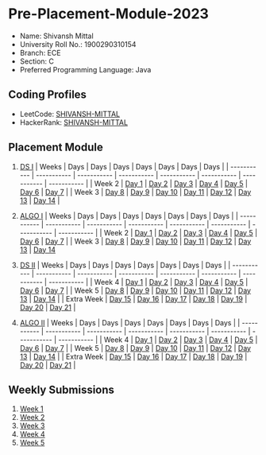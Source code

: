 # Pre-Placement-Module-2023

- Name: Shivansh Mittal
- University Roll No.: 1900290310154
- Branch: ECE
- Section: C
- Preferred Programming Language: Java

## Coding Profiles
- LeetCode: [SHIVANSH-MITTAL](https://leetcode.com/Shiv1249/)
- HackerRank: [SHIVANSH-MITTAL](https://www.hackerrank.com/shivanshmittal2)

## Placement Module
1. [DS I](https://github.com/Shiv1248/Pre-Placement-Module-2023/tree/main/DS%20I)
    | Weeks | Days | Days | Days | Days | Days | Days | Days |
    | ----------- | ----------- | ----------- | ----------- | ----------- | ----------- | ----------- | ----------- | 
    | Week 2 | [Day 1](https://github.com/Shiv1248/Pre-Placement-Module-2023/tree/main/DS%20I/Day%201) | [Day 2](https://github.com/Shiv1248/Pre-Placement-Module-2023/tree/main/DS%20I/Day%202) | [Day 3](https://github.com/Shiv1248/Pre-Placement-Module-2023/tree/main/DS%20I/Day%203) | [Day 4](https://github.com/Shiv1248/Pre-Placement-Module-2023/tree/main/DS%20I/Day%204) | [Day 5](https://github.com/Shiv1248/Pre-Placement-Module-2023/tree/main/DS%20I/Day%205) | [Day 6](https://github.com/Shiv1248/Pre-Placement-Module-2023/tree/main/DS%20I/Day%206) | [Day 7](https://github.com/Shiv1248/Pre-Placement-Module-2023/tree/main/DS%20I/Day%207) |
    | Week 3 | [Day 8](https://github.com/Shiv1248/Pre-Placement-Module-2023/tree/main/DS%20I/Day%208) | [Day 9](https://github.com/Shiv1248/Pre-Placement-Module-2023/tree/main/DS%20I/Day%209) | [Day 10](https://github.com/Shiv1248/Pre-Placement-Module-2023/tree/main/DS%20I/Day%2010) | [Day 11](https://github.com/Shiv1248/Pre-Placement-Module-2023/tree/main/DS%20I/Day%2011) | [Day 12](https://github.com/Shiv1248/Pre-Placement-Module-2023/tree/main/DS%20I/Day%2012) | [Day 13](https://github.com/Shiv1248/Pre-Placement-Module-2023/tree/main/DS%20I/Day%2013) | [Day 14](https://github.com/Shiv1248/Pre-Placement-Module-2023/tree/main/DS%20I/Day%2014) |
    
2. [ALGO I](https://github.com/Shiv1248/Pre-Placement-Module-2023/tree/main/ALGO%20I)
    | Weeks | Days | Days | Days | Days | Days | Days | Days |
    | ----------- | ----------- | ----------- | ----------- | ----------- | ----------- | ----------- | ----------- |
    | Week 2 | [Day 1](https://github.com/Shiv1248/Pre-Placement-Module-2023/tree/main/ALGO%20I/Day%201) | [Day 2](https://github.com/Shiv1248/Pre-Placement-Module-2023/tree/main/ALGO%20I/Day%202) | [Day 3](https://github.com/Shiv1248/Pre-Placement-Module-2023/tree/main/ALGO%20I/Day%203) | [Day 4](https://github.com/Shiv1248/Pre-Placement-Module-2023/tree/main/ALGO%20I/Day%204) | [Day 5](https://github.com/Shiv1248/Pre-Placement-Module-2023/tree/main/ALGO%20I/Day%205) | [Day 6](https://github.com/Shiv1248/Pre-Placement-Module-2023/tree/main/ALGO%20I/Day%206) | [Day 7](https://github.com/Shiv1248/Pre-Placement-Module-2023/tree/main/ALGO%20I/Day%207) |
    | Week 3 | [Day 8](https://github.com/Shiv1248/Pre-Placement-Module-2023/tree/main/ALGO%20I/Day%208) | [Day 9](https://github.com/Shiv1248/Pre-Placement-Module-2023/tree/main/ALGO%20I/Day%209) | [Day 10](https://github.com/Shiv1248/Pre-Placement-Module-2023/tree/main/ALGO%20I/Day%2010) | [Day 11](https://github.com/Shiv1248/Pre-Placement-Module-2023/tree/main/ALGO%20I/Day%2011) | [Day 12](https://github.com/Shiv1248/Pre-Placement-Module-2023/tree/main/ALGO%20I/Day%2012) | [Day 13](https://github.com/Shiv1248/Pre-Placement-Module-2023/tree/main/ALGO%20I/Day%2013) | [Day 14](https://github.com/Shiv1248/Pre-Placement-Module-2023/tree/main/ALGO%20I/Day%2014)  
    
3. [DS II](https://github.com/Shiv1248/Pre-Placement-Module-2023/tree/main/DS%20II)
    | Weeks | Days | Days | Days | Days | Days | Days | Days |
    | ----------- | ----------- | ----------- | ----------- | ----------- | ----------- | ----------- | ----------- |
    | Week 4 | [Day 1](https://github.com/Shiv1248/Pre-Placement-Module-2023/tree/main/DS%20II/Day%201) | [Day 2](https://github.com/Shiv1248/Pre-Placement-Module-2023/tree/main/DS%20II/Day%202) | [Day 3](https://github.com/Shiv1248/Pre-Placement-Module-2023/tree/main/DS%20II/Day%203) | [Day 4](https://github.com/Shiv1248/Pre-Placement-Module-2023/tree/main/DS%20II/Day%204) | [Day 5](https://github.com/Shiv1248/Pre-Placement-Module-2023/tree/main/DS%20II/Day%205) | [Day 6](https://github.com/Shiv1248/Pre-Placement-Module-2023/tree/main/DS%20II/Day%206) | [Day 7](https://github.com/Shiv1248/Pre-Placement-Module-2023/tree/main/DS%20II/Day%207) | 
    | Week 5 | [Day 8](https://github.com/Shiv1248/Pre-Placement-Module-2023/tree/main/DS%20II/Day%208) | [Day 9](https://github.com/Shiv1248/Pre-Placement-Module-2023/tree/main/DS%20II/Day%209) | [Day 10](https://github.com/Shiv1248/Pre-Placement-Module-2023/tree/main/DS%20II/Day%2010) | [Day 11](https://github.com/Shiv1248/Pre-Placement-Module-2023/tree/main/DS%20II/Day%2011) | [Day 12](https://github.com/Shiv1248/Pre-Placement-Module-2023/tree/main/DS%20II/Day%2012) | [Day 13](https://github.com/Shiv1248/Pre-Placement-Module-2023/tree/main/DS%20II/Day%2013) | [Day 14](https://github.com/Shiv1248/Pre-Placement-Module-2023/tree/main/DS%20II/Day%2014) |
    | Extra Week | [Day 15](https://github.com/Shiv1248/Pre-Placement-Module-2023/tree/main/DS%20II/Day%2015) | [Day 16](https://github.com/Shiv1248/Pre-Placement-Module-2023/tree/main/DS%20II/Day%2016) | [Day 17](https://github.com/Shiv1248/Pre-Placement-Module-2023/tree/main/DS%20II/Day%2017) | [Day 18](https://github.com/Shiv1248/Pre-Placement-Module-2023/tree/main/DS%20II/Day%2018) | [Day 19](https://github.com/Shiv1248/Pre-Placement-Module-2023/tree/main/DS%20II/Day%2019) | [Day 20](https://github.com/Shiv1248/Pre-Placement-Module-2023/tree/main/DS%20II/Day%2020) | [Day 21](https://github.com/Shiv1248/Pre-Placement-Module-2023/tree/main/DS%20II/Day%2021) |
    
4. [ALGO II](https://github.com/Shiv1248/Pre-Placement-Module-2023/tree/main/ALGO%20II)
    | Weeks | Days | Days | Days | Days | Days | Days | Days |
    | ----------- | ----------- | ----------- | ----------- | ----------- | ----------- | ----------- | ----------- |
    | Week 4 | [Day 1](https://github.com/Shiv1248/Pre-Placement-Module-2023/tree/main/ALGO%20II/Day%201) | [Day 2](https://github.com/Shiv1248/Pre-Placement-Module-2023/tree/main/ALGO%20II/Day%202) | [Day 3](https://github.com/Shiv1248/Pre-Placement-Module-2023/tree/main/ALGO%20II/Day%203) | [Day 4](https://github.com/Shiv1248/Pre-Placement-Module-2023/tree/main/ALGO%20II/Day%204) | [Day 5](https://github.com/Shiv1248/Pre-Placement-Module-2023/tree/main/ALGO%20II/Day%205) | [Day 6](https://github.com/Shiv1248/Pre-Placement-Module-2023/tree/main/ALGO%20II/Day%206) | [Day 7](https://github.com/Shiv1248/Pre-Placement-Module-2023/tree/main/ALGO%20II/Day%207) |
    | Week 5 | [Day 8](https://github.com/Shiv1248/Pre-Placement-Module-2023/tree/main/ALGO%20II/Day%208) | [Day 9](https://github.com/Shiv1248/Pre-Placement-Module-2023/tree/main/ALGO%20II/Day%209) | [Day 10](https://github.com/Shiv1248/Pre-Placement-Module-2023/tree/main/ALGO%20II/Day%2010) | [Day 11](https://github.com/Shiv1248/Pre-Placement-Module-2023/tree/main/ALGO%20II/Day%2011) | [Day 12](https://github.com/Shiv1248/Pre-Placement-Module-2023/tree/main/ALGO%20II/Day%2012) | [Day 13](https://github.com/Shiv1248/Pre-Placement-Module-2023/tree/main/ALGO%20II/Day%2013) | [Day 14](https://github.com/Shiv1248/Pre-Placement-Module-2023/tree/main/ALGO%20II/Day%2014) |
    | Extra Week | [Day 15](https://github.com/Shiv1248/Pre-Placement-Module-2023/tree/main/ALGO%20II/Day%2015) | [Day 16](https://github.com/Shiv1248/Pre-Placement-Module-2023/tree/main/ALGO%20II/Day%2016) | [Day 17](https://github.com/Shiv1248/Pre-Placement-Module-2023/tree/main/ALGO%20II/Day%2017) | [Day 18](https://github.com/Shiv1248/Pre-Placement-Module-2023/tree/main/ALGO%20II/Day%2018) | [Day 19](https://github.com/Shiv1248/Pre-Placement-Module-2023/tree/main/ALGO%20II/Day%2019) | [Day 20](https://github.com/Shiv1248/Pre-Placement-Module-2023/tree/main/ALGO%20II/Day%2020) | [Day 21](https://github.com/Shiv1248/Pre-Placement-Module-2023/tree/main/ALGO%20II/Day%2021) |

## Weekly Submissions
1. [Week 1](https://github.com/Shiv1248/Pre-Placement-Module-2023/tree/main/Weekly%20Submissions/Week%201)
2. [Week 2](https://github.com/Shiv1248/Pre-Placement-Module-2023/tree/main/Weekly%20Submissions/Week%202)
3. [Week 3](https://github.com/Shiv1248/Pre-Placement-Module-2023/tree/main/Weekly%20Submissions/Week%203)
4. [Week 4](https://github.com/Shiv1248/Pre-Placement-Module-2023/tree/main/Weekly%20Submissions/Week%204)
5. [Week 5](https://github.com/Shiv1248/Pre-Placement-Module-2023/tree/main/Weekly%20Submissions/Week%205)

